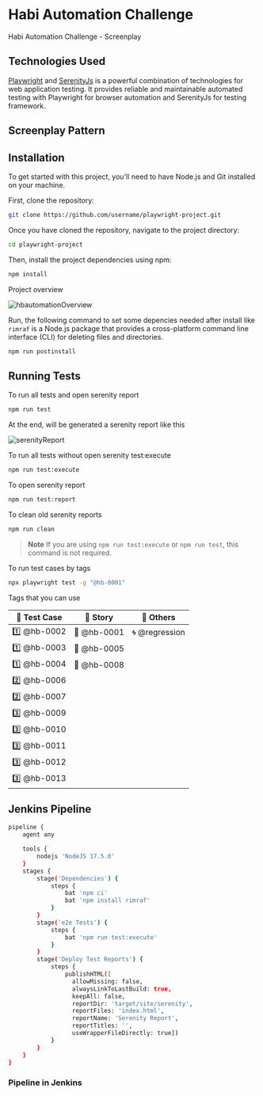 # Habi Automation Challenge

Habi Automation Challenge - Screenplay

## Technologies Used

[Playwright](https://playwright.dev/) and [SerenityJs](https://serenity-js.org/) is a powerful combination of technologies for web application testing. It provides reliable and maintainable automated testing with Playwright for browser automation and SerenityJs for testing framework.

## Screenplay Pattern

## Installation

To get started with this project, you'll need to have Node.js and Git installed on your machine.

First, clone the repository:

```bash
git clone https://github.com/username/playwright-project.git
```

Once you have cloned the repository, navigate to the project directory:

```bash
cd playwright-project
```

Then, install the project dependencies using npm:

```bash
npm install
```

Project overview

![hbautomationOverview](https://user-images.githubusercontent.com/60171460/233871320-1767dece-7430-476b-9ffa-c9b553a29fa3.PNG)

Run, the following command to set some depencies needed after install like `rimraf` is a Node.js package that provides a cross-platform command line interface (CLI) for deleting files and directories.

```bash
npm run postinstall
```

## Running Tests

To run all tests and open serenity report

```bash
npm run test
```

At the end, will be generated a serenity report like this

![serenityReport](https://user-images.githubusercontent.com/60171460/233871291-4bc7ae00-3230-4472-887b-483e662eb037.gif)

To run all tests without open serenity test:execute

```bash
npm run test:execute
```

To open serenity report

```bash
npm run test:report
```

To clean old serenity reports

```bash
npm run clean
```

> **Note**
> If you are using `npm run test:execute` or `npm run test`, this command is not required.

To run test cases by tags

```bash
npx playwright test -g "@hb-0001"
```

Tags that you can use

| 📘 Test Case | 📗 Story    | 📓 Others      |
| ------------ | ----------- | -------------- |
| 1️⃣ @hb-0002  | 📗 @hb-0001 | 🌀 @regression |
| 1️⃣ @hb-0003  | 📗 @hb-0005 |                |
| 1️⃣ @hb-0004  | 📗 @hb-0008 |                |
| 2️⃣ @hb-0006  |             |                |
| 2️⃣ @hb-0007  |             |                |
| 3️⃣ @hb-0009  |             |                |
| 3️⃣ @hb-0010  |             |                |
| 3️⃣ @hb-0011  |             |                |
| 3️⃣ @hb-0012  |             |                |
| 3️⃣ @hb-0013  |             |                |

## Jenkins Pipeline

```bash
pipeline {
    agent any

    tools {
        nodejs 'NodeJS 17.5.0'
    }
    stages {
        stage('Dependencies') {
            steps {
                bat 'npm ci'
                bat 'npm install rimraf'
            }
        }
        stage('e2e Tests') {
            steps {
                bat 'npm run test:execute'
            }
        }
        stage('Deploy Test Reports') {
            steps {
                publishHTML([
                  allowMissing: false,
                  alwaysLinkToLastBuild: true,
                  keepAll: false,
                  reportDir: 'target/site/serenity',
                  reportFiles: 'index.html',
                  reportName: 'Serenity Report',
                  reportTitles: '',
                  useWrapperFileDirectly: true])
            }
        }
    }
}
```

### Pipeline in Jenkins
